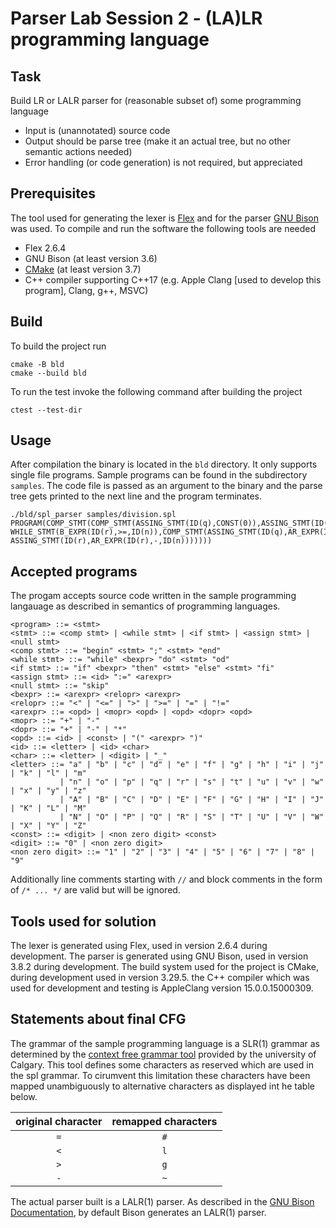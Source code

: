 # Parser Lab Session 2 - (LA)LR programming language

## Task
Build LR or LALR parser for (reasonable subset of) some programming language
- Input is (unannotated) source code
- Output should be parse tree (make it an actual tree, but no other semantic actions needed)
- Error handling (or code generation) is not required, but appreciated

## Prerequisites
The tool used for generating the lexer is [Flex](https://github.com/westes/flex) and for the parser [GNU Bison](https://www.gnu.org/software/bison/) was used. To compile and run the software the following tools are needed
- Flex 2.6.4
- GNU Bison (at least version 3.6)
- [CMake](https://cmake.org/download/) (at least version 3.7)
- C++ compiler supporting C++17 (e.g. Apple Clang [used to develop this program], Clang, g++, MSVC)

## Build
To build the project run
```shell
cmake -B bld
cmake --build bld
```
To run the test invoke the following command after building the project
```shell
ctest --test-dir
```

## Usage
After compilation the binary is located in the `bld` directory. It only supports single file programs. Sample programs can be found in the subdirectory `samples`. The code file is passed as an argument to the binary and the parse tree gets printed to the next line and the program terminates.
```shell
./bld/spl_parser samples/division.spl
PROGRAM(COMP_STMT(COMP_STMT(ASSING_STMT(ID(q),CONST(0)),ASSING_STMT(ID(r),ID(m))),
WHILE_STMT(B_EXPR(ID(r),>=,ID(n)),COMP_STMT(ASSING_STMT(ID(q),AR_EXPR(ID(q),+,CONST(1))),
ASSING_STMT(ID(r),AR_EXPR(ID(r),-,ID(n)))))))
```

## Accepted programs
The progam accepts source code written in the sample programming langauage as described in semantics of programming languages.
```
<program> ::= <stmt>
<stmt> ::= <comp stmt> | <while stmt> | <if stmt> | <assign stmt> | <null stmt>
<comp stmt> ::= "begin" <stmt> ";" <stmt> "end"
<while stmt> ::= "while" <bexpr> "do" <stmt> "od"
<if stmt> ::= "if" <bexpr> "then" <stmt> "else" <stmt> "fi"
<assign stmt> ::= <id> ":=" <arexpr>
<null stmt> ::= "skip"
<bexpr> ::= <arexpr> <relopr> <arexpr>
<relopr> ::= "<" | "<=" | ">" | ">=" | "=" | "!="
<arexpr> ::= <opd> | <mopr> <opd> | <opd> <dopr> <opd>
<mopr> ::= "+" | "-"
<dopr> ::= "+" | "-" | "*"
<opd> ::= <id> | <const> | "(" <arexpr> ")"
<id> ::= <letter> | <id> <char>
<char> ::= <letter> | <digit> | "_"
<letter> ::= "a" | "b" | "c" | "d" | "e" | "f" | "g" | "h" | "i" | "j" | "k" | "l" | "m"
           | "n" | "o" | "p" | "q" | "r" | "s" | "t" | "u" | "v" | "w" | "x" | "y" | "z"
           | "A" | "B" | "C" | "D" | "E" | "F" | "G" | "H" | "I" | "J" | "K" | "L" | "M"
           | "N" | "O" | "P" | "Q" | "R" | "S" | "T" | "U" | "V" | "W" | "X" | "Y" | "Z"
<const> ::= <digit> | <non zero digit> <const>
<digit> ::= "0" | <non zero digit>
<non zero digit> ::= "1" | "2" | "3" | "4" | "5" | "6" | "7" | "8" | "9"
```
Additionally line comments starting with `//` and block comments in the form of `/* ... */` are valid but will be ignored.

## Tools used for solution
The lexer is generated using Flex, used in version 2.6.4 during development. The parser is generated using GNU Bison, used in version 3.8.2 during development. The build system used for the project is CMake, during development used in version 3.29.5. the C++ compiler which was used for development and testing is AppleClang version 15.0.0.15000309.

## Statements about final CFG
The grammar of the sample programming language is a SLR(1) grammar as determined by the [context free grammar tool](https://smlweb.cpsc.ucalgary.ca/lr0.php?grammar=PROG+-%3E+STMT.%0ASTMT+-%3E+COM_STMT+%0A++%7C+WHILE_STMT%0A++%7C+IF_STMT%0A++%7C+ASSIGN_STMT%0A++%7C+NULL_STMT.%0ACOM_STMT+-%3E+begin+STMT+%3B+STMT+end.%0AWHILE_STMT+-%3E+while+BEXPR+do+STMT+od.%0AIF_STMT+-%3E+if+BEXPR+then+STMT+else+STMT+fi.%0AASSIGN_STMT+-%3E+id+%3A%23+AREXPR.%0ANULL_STMT+-%3E+skip.%0ABEXPR+-%3E+AREXPR+l+AREXPR%0A++%7C+AREXPR+l%23+AREXPR%0A++%7C+AREXPR+%23+AREXPR%0A++%7C+AREXPR+%21%23+AREXPR%0A++%7C+AREXPR+g%23+AREXPR%0A++%7C+AREXPR+g%23+AREXPR.%0AAREXPR+-%3E+OP%0A++%7C+%2B+OP%0A++%7C+%7E+OP%0A++%7C+OP+%2B+OP%0A++%7C+OP+%7E+OP%0A++%7C+OP+%2A+OP.%0AOP+-%3E+id%0A++%7C+const%0A++%7C+%28+AREXPR+%29.&substs=) provided by the university of Calgary. This tool defines some characters as reserved which are used in the spl grammar. To cirumvent this limitation these characters have been mapped unambiguously to alternative characters as displayed int he table below.

|original character|remapped characters|
|:----------------:|:-----------------:|
|       `=`        |        `#`        |
|       `<`        |        `l`        |
|       `>`        |        `g`        |
|       `-`        |        `~`        |

The actual parser built is a LALR(1) parser. As described in the [GNU Bison Documentation](https://www.gnu.org/software/bison/manual/html_node/LR-Table-Construction.html), by default Bison generates an LALR(1) parser.

